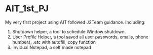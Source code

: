 # AIT_1st_PJ
My very first project using AIT followed J2Team guidance.
Including:
1. Shutdown helper, a tool to schedule Window shutdown.
2. User Profile Helper, a tool saved all user passwords, emails, phone numbers, .etc with autofill, copy function
3. Invidual Notepad, a self made notepad
